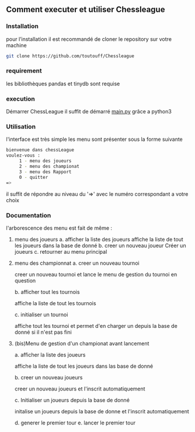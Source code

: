 ## Comment executer et utiliser Chessleague

### Installation

pour l’installation il est recommandé de cloner le repository sur votre machine

```bash
git clone https://github.com/toutouff/Chessleague
```

### requirement

les bibliothèques pandas et tinydb sont requise

### execution

Démarrer ChessLeague il suffit de démarré [main.py](http://main.py) grâce a python3

### Utilisation

l'interface est très  simple les menu sont présenter  sous la forme suivante 

```bash
bienvenue dans chessLeague
voulez-vous :
	 1 - menu des joueurs
	 2 - menu des championat
	 3 - menu des Rapport
	 0 - quitter
=>
```

il suffit de répondre au niveau du '=>' avec le numéro correspondant a votre choix

### Documentation

l'arborescence des menu est fait de même :

1. menu des joueurs
	a. afficher la liste des joueurs
		affiche la liste de tout les joueurs dans la base de donné
	b. creer un nouveau joueur
		Créer un joueurs
	c. retourner au menu principal 
2. menu des championnat
	a. creer un nouveau tournoi

	creer un nouveau tournoi et lance le menu de gestion du tournoi en question 

	b. afficher tout les tournois

	affiche la liste de tout les tournois

	c. initialiser un tournoi

	affiche tout les tournoi et permet d'en charger un depuis la base de donné si il n'est pas fini
	

2. (bis)Menu de gestion d'un championat avant lancement 

	a. afficher la liste des joueurs

	affiche la liste de tout les joueurs dans las base de donné

	b. creer un nouveau joueurs

	creer un nouveau joueurs et l'inscrit automatiquement

	c. Initialiser un joueurs depuis la base de donné

	initalise un joueurs depuis la base de donne et l'inscrit automatiquement

	d. generer le premier tour
	e. lancer le premier tour
